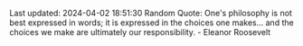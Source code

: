 Last updated: 2024-04-02 18:51:30
Random Quote: One's philosophy is not best expressed in words; it is expressed in the choices one makes... and the choices we make are ultimately our responsibility. - Eleanor Roosevelt